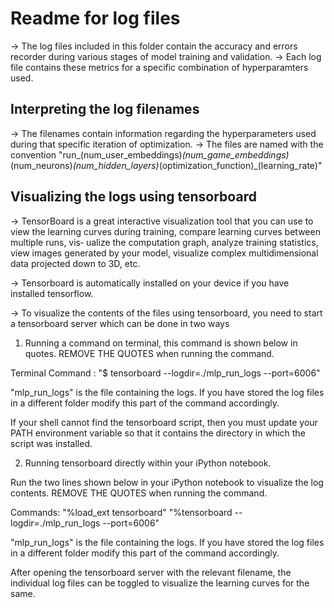 # Readme for log files

-> The log files included in this folder contain the accuracy and errors recorder during various stages of model training and validation.
-> Each log file contains these metrics for a specific combination of hyperparamters used. 

## Interpreting the log filenames
-> The filenames contain information regarding the hyperparameters used during that specific iteration of optimization.
-> The files are named with the convention "run_(num_user_embeddings)_(num_game_embeddings)_(num_neurons)_(num_hidden_layers)_(optimization_function)_(learning_rate)"

## Visualizing the logs using tensorboard
-> TensorBoard is a great interactive visualization tool that you can use to view the learning curves during training, 
   compare learning curves between multiple runs, vis‐ ualize the computation graph, analyze training statistics, 
   view images generated by your model, visualize complex multidimensional data projected down to 3D, etc.

-> Tensorboard is automatically installed on your device if you have installed tensorflow.

-> To visualize the contents of the files using tensorboard, you need to start a tensorboard server which can be done in two ways

1. Running a command on terminal, this command is shown below in quotes. REMOVE THE QUOTES when running the command.

  Terminal Command : "$ tensorboard --logdir=./mlp_run_logs --port=6006"
  
  "mlp_run_logs" is the file containing the logs. If you have stored the log files in a different folder modify this part of the command accordingly.

  If your shell cannot find the tensorboard script, then you must update your PATH environment variable so that it contains the directory in which the 
  script was installed.

2. Running tensorboard directly within your iPython notebook.

  Run the two lines shown below in your iPython notebook to visualize the log contents. REMOVE THE QUOTES when running the command.
  
  Commands:
  "%load_ext tensorboard"
  "%tensorboard --logdir=./mlp_run_logs --port=6006"

   "mlp_run_logs" is the file containing the logs. If you have stored the log files in a different folder modify this part of the command accordingly.
   
After opening the tensorboard server with the relevant filename, the individual log files can be toggled to visualize the learning curves for the same.

